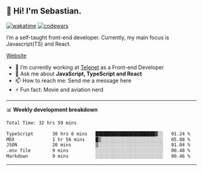 ## 👋 Hi! I'm Sebastian.

[![wakatime](https://wakatime.com/badge/user/df0036c6-328a-4a39-be9b-e49417ed22a1.svg)](https://wakatime.com/@df0036c6-328a-4a39-be9b-e49417ed22a1)
[![codewars](https://www.codewars.com/users/sebavuye/badges/small)](https://www.codewars.com/users/sebavuye)

I’m a self-taught front-end developer. Currently, my main focus is Javascript(TS) and React.

[Website](https://sebastianvuye.be)

- 🔭 I’m currently working at [Telenet](https://telenet.be/) as a Front-end Developer
- 💬 Ask me about **JavaScript, TypeScript and React**
- 📫 How to reach me: Send me a message here
- ⚡ Fun fact: Movie and aviation nerd

-------

📊 **Weekly development breakdown**

<!--START_SECTION:waka-->

```txt
Total Time: 32 hrs 59 mins

TypeScript       30 hrs 6 mins   ██████████████████████▓░░   91.24 %
MDX              1 hr 56 mins    █▒░░░░░░░░░░░░░░░░░░░░░░░   05.88 %
JSON             20 mins         ▒░░░░░░░░░░░░░░░░░░░░░░░░   01.04 %
.env file        9 mins          ░░░░░░░░░░░░░░░░░░░░░░░░░   00.48 %
Markdown         9 mins          ░░░░░░░░░░░░░░░░░░░░░░░░░   00.46 %
```

<!--END_SECTION:waka-->
-------
